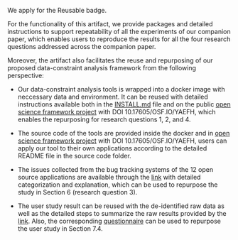 We apply for the Reusable badge. 

For the functionality of this artifact, we provide packages and detailed instructions to support repeatability of all the experiments of our companion paper, which enables users to reproduce the results for all the four research questions addressed across the companion paper.

Moreover, the artifact also facilitates the reuse and repurposing of our proposed data-constraint analysis framework from the following perspective:

* Our data-constraint analysis tools is wrapped into a docker image with neccessary data and environment. It can be reused with detailed instructions available both in the [INSTALL.md](https://github.com/manageconstraints/rose6icse/blob/master/submissions/available/junwenyang/README.md) file and on the public [open science framework project](https://osf.io/yaefh/) with DOI 10.17605/OSF.IO/YAEFH, which enables the repurposing for research questions 1, 2, and 4. 

* The source code of the tools are provided inside the docker and in [open science framework project](https://osf.io/yaefh/) with DOI 10.17605/OSF.IO/YAEFH, users can apply our tool to their own applications according to the detailed README file in the source code folder. 

* The issues collected from the bug tracking systems of the 12 open source applications are available through the [link](https://osf.io/vnt6y/) with detailed categorization and explanation, which can be used to repurpose the study in Section 6 (research question 3). 

* The user study result can be reused with the de-identified raw data as well as the detailed steps to summarize the raw results provided by the [link](http://bit.ly/error-message-user-study). Also, the corresponding [questionnaire](https://osf.io/sg5x8/) can be used to repurpose the user study in Section 7.4.

